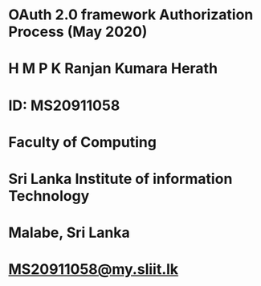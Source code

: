 # OAuth 2.0 framework Authorization Process (May 2020)

# H M P K Ranjan Kumara Herath

# ID: MS20911058

# Faculty of Computing 

# Sri Lanka Institute of information Technology

# Malabe, Sri Lanka

# MS20911058@my.sliit.lk

